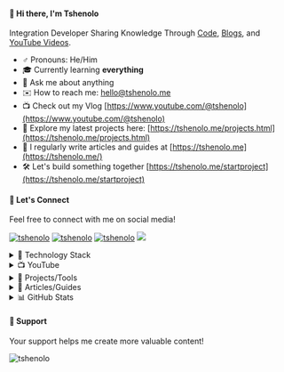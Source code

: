 #### 👋 Hi there, I'm Tshenolo

Integration Developer Sharing Knowledge Through [Code](https://github.com/tshenolo?tab=repositories), [Blogs](https://medium.com/@tshenolomos), and [YouTube Videos](https://www.youtube.com/@tshenolo).   

- ♂️ Pronouns: He/Him
- 🎓 Currently learning **everything**
- 💬 Ask me about anything
- ✉️ How to reach me: [hello@tshenolo.me](mailto:hello@tshenolo.me)
- 📺 Check out my Vlog [https://www.youtube.com/@tshenolo](https://www.youtube.com/@tshenolo)
- 🚀 Explore my latest projects here: [https://tshenolo.me/projects.html](https://tshenolo.me/projects.html)
- 📝 I regularly write articles and guides at [https://tshenolo.me](https://tshenolo.me/)
- 🛠️ Let's build something together [https://tshenolo.me/startproject](https://tshenolo.me/startproject)

#### 👨 Let's Connect  
Feel free to connect with me on social media!  

<a href="https://www.linkedin.com/in/tshenolo/" target="blank"><img src="https://img.shields.io/badge/LinkedIn-0077B5?style=for-the-badge&logo=linkedin&logoColor=white" alt="tshenolo" /></a>
<a href="https://twitter.com/tshenolo" target="blank"><img src="https://img.shields.io/badge/X-000?style=for-the-badge&logo=x" alt="tshenolo" /></a>
<a href="https://www.instagram.com/tshenolo/" target="blank"><img src="https://img.shields.io/badge/Instagram-E4405F?style=for-the-badge&logo=instagram&logoColor=white" alt="tshenolo" /></a>
<a href="https://www.youtube.com/@tshenolo"><img src="https://img.shields.io/badge/YouTube-FF0000?style=for-the-badge&logo=youtube&logoColor=white"></a>

<details>
<summary> 🤖 Technology Stack </summary>  

##### Frontend Technologies
| <a href="https://angular.io" target="_blank" rel="noreferrer"> <img src="https://angular.io/assets/images/logos/angular/angular.svg" alt="angular" width="80" height="80"/> </a> | <a href="https://getbootstrap.com" target="_blank" rel="noreferrer"> <img src="https://raw.githubusercontent.com/devicons/devicon/master/icons/bootstrap/bootstrap-plain-wordmark.svg" alt="bootstrap" width="80" height="80"/> </a> | <a href="https://www.w3schools.com/css/" target="_blank" rel="noreferrer"> <img src="https://raw.githubusercontent.com/devicons/devicon/master/icons/css3/css3-original-wordmark.svg" alt="css3" width="80" height="80"/> </a> | <a href="https://www.w3.org/html/" target="_blank" rel="noreferrer"> <img src="https://raw.githubusercontent.com/devicons/devicon/master/icons/html5/html5-original-wordmark.svg" alt="html5" width="80" height="80"/> </a> | <a href="https://ionicframework.com" target="_blank" rel="noreferrer"> <img src="https://upload.wikimedia.org/wikipedia/commons/d/d1/Ionic_Logo.svg" alt="ionic" width="80" height="80"/> </a> | <a href="https://developer.mozilla.org/en-US/docs/Web/JavaScript" target="_blank" rel="noreferrer"> <img src="https://raw.githubusercontent.com/devicons/devicon/master/icons/javascript/javascript-original.svg" alt="javascript" width="80" height="80"/> </a> | <a href="https://www.typescriptlang.org/" target="_blank" rel="noreferrer"> <img src="https://raw.githubusercontent.com/devicons/devicon/master/icons/typescript/typescript-original.svg" alt="typescript" width="80" height="80"/> </a> |
|-------|-------|-------|-------|-------|-------|-------|

##### Backend Technologies
| <a href="https://www.java.com" target="_blank" rel="noreferrer"> <img src="https://raw.githubusercontent.com/devicons/devicon/master/icons/java/java-original.svg" alt="java" width="80" height="80"/> </a> | <a href="https://www.php.net" target="_blank" rel="noreferrer"> <img src="https://raw.githubusercontent.com/devicons/devicon/master/icons/php/php-original.svg" alt="php" width="80" height="80"/> </a> | <a href="https://www.python.org" target="_blank" rel="noreferrer"> <img src="https://raw.githubusercontent.com/devicons/devicon/master/icons/python/python-original.svg" alt="python" width="80" height="80"/> </a> | <a href="https://spring.io/" target="_blank" rel="noreferrer"> <img src="https://www.vectorlogo.zone/logos/springio/springio-icon.svg" alt="spring" width="80" height="80"/> </a> | <a href="https://jekyllrb.com/" target="_blank" rel="noreferrer"> <img src="https://www.vectorlogo.zone/logos/jekyllrb/jekyllrb-icon.svg" alt="jekyll" width="80" height="80"/> </a> |
|-------|-------|-------|-------|-------|

##### DevOps Tools
| <a href="https://aws.amazon.com" target="_blank" rel="noreferrer"><img src="https://raw.githubusercontent.com/devicons/devicon/master/icons/amazonwebservices/amazonwebservices-original-wordmark.svg" alt="aws" width="80" height="80"/> </a> | <a href="https://azure.microsoft.com/en-in/" target="_blank" rel="noreferrer"> <img src="https://www.vectorlogo.zone/logos/microsoft_azure/microsoft_azure-icon.svg" alt="azure" width="80" height="80"/> </a> | <a href="https://www.gnu.org/software/bash/" target="_blank" rel="noreferrer"> <img src="https://www.vectorlogo.zone/logos/gnu_bash/gnu_bash-icon.svg" alt="bash" width="80" height="80"/> </a> | <a href="https://www.docker.com/" target="_blank" rel="noreferrer"> <img src="https://raw.githubusercontent.com/devicons/devicon/master/icons/docker/docker-original-wordmark.svg" alt="docker" width="80" height="80"/> </a> | <a href="https://firebase.google.com/" target="_blank" rel="noreferrer"> <img src="https://www.vectorlogo.zone/logos/firebase/firebase-icon.svg" alt="firebase" width="80" height="80"/> </a> | <a href="https://git-scm.com/" target="_blank" rel="noreferrer"> <img src="https://www.vectorlogo.zone/logos/git-scm/git-scm-icon.svg" alt="git" width="80" height="80"/> </a> | <a href="https://heroku.com" target="_blank" rel="noreferrer"> <img src="https://www.vectorlogo.zone/logos/heroku/heroku-icon.svg" alt="heroku" width="80" height="80"/> </a> | <a href="https://www.jenkins.io" target="_blank" rel="noreferrer"> <img src="https://www.vectorlogo.zone/logos/jenkins/jenkins-icon.svg" alt="jenkins" width="80" height="80"/> </a> | <a href="https://kubernetes.io" target="_blank" rel="noreferrer"> <img src="https://www.vectorlogo.zone/logos/kubernetes/kubernetes-icon.svg" alt="kubernetes" width="80" height="80"/> </a> |
|-------|-------|-------|-------|-------|-------|-------|-------|-------|

##### Databases
| <a href="https://www.microsoft.com/en-us/sql-server" target="_blank" rel="noreferrer"> <img src="https://www.svgrepo.com/show/303229/microsoft-sql-server-logo.svg" alt="mssql" width="80" height="80"/> </a> | <a href="https://www.mysql.com/" target="_blank" rel="noreferrer"> <img src="https://raw.githubusercontent.com/devicons/devicon/master/icons/mysql/mysql-original-wordmark.svg" alt="mysql" width="80" height="80"/> </a> | <a href="https://www.oracle.com/" target="_blank" rel="noreferrer"> <img src="https://raw.githubusercontent.com/devicons/devicon/master/icons/oracle/oracle-original.svg" alt="oracle" width="80" height="80"/> </a> | <a href="https://www.postgresql.org" target="_blank" rel="noreferrer"> <img src="https://raw.githubusercontent.com/devicons/devicon/master/icons/postgresql/postgresql-original-wordmark.svg" alt="postgresql" width="80" height="80"/> </a> | <a href="https://www.mongodb.com/" target="_blank" rel="noreferrer"> <img src="https://raw.githubusercontent.com/devicons/devicon/master/icons/mongodb/mongodb-original-wordmark.svg" alt="mongodb" width="80" height="80"/> </a> |
|-------|-------|-------|-------|-------|

</details>

<details>
<summary> 📺 YouTube </summary>

Here are some of my latest videos where I share tech tips and tutorials.
<!-- BEGIN YOUTUBE-CARDS -->
[![Don't Lose Your Data: Backup and Secure it NOW with Rsync](https://ytcards.demolab.com/?id=Vl9zv8rv-aM&title=Don%27t+Lose+Your+Data%3A+Backup+and+Secure+it+NOW+with+Rsync&lang=en&timestamp=1740806670&background_color=%230d1117&title_color=%23ffffff&stats_color=%23dedede&max_title_lines=1&width=250&border_radius=5 "Don't Lose Your Data: Backup and Secure it NOW with Rsync")](https://www.youtube.com/watch?v=Vl9zv8rv-aM)
[![Access Your Local Server from Anywhere with Ngrok](https://ytcards.demolab.com/?id=4J8_yaYpvZM&title=Access+Your+Local+Server+from+Anywhere+with+Ngrok&lang=en&timestamp=1740198383&background_color=%230d1117&title_color=%23ffffff&stats_color=%23dedede&max_title_lines=1&width=250&border_radius=5 "Access Your Local Server from Anywhere with Ngrok")](https://www.youtube.com/watch?v=4J8_yaYpvZM)
[![I Tried Fabric AI... It's INSANE! (Guide)](https://ytcards.demolab.com/?id=rUdx47Ftx0Q&title=I+Tried+Fabric+AI...+It%27s+INSANE%21+%28Guide%29&lang=en&timestamp=1739847563&background_color=%230d1117&title_color=%23ffffff&stats_color=%23dedede&max_title_lines=1&width=250&border_radius=5 "I Tried Fabric AI... It's INSANE! (Guide)")](https://www.youtube.com/watch?v=rUdx47Ftx0Q)
[![Stop Wasting Time - Deepseek AI Turns Ideas into Reality in 5 Minutes](https://ytcards.demolab.com/?id=vw4y-hlDzZQ&title=Stop+Wasting+Time+-+Deepseek+AI+Turns+Ideas+into+Reality+in+5+Minutes&lang=en&timestamp=1738380006&background_color=%230d1117&title_color=%23ffffff&stats_color=%23dedede&max_title_lines=1&width=250&border_radius=5 "Stop Wasting Time - Deepseek AI Turns Ideas into Reality in 5 Minutes")](https://www.youtube.com/watch?v=vw4y-hlDzZQ)
[![5 Dockerfile Mistakes You’re Probably Making (And How to Fix Them)](https://ytcards.demolab.com/?id=DmwMaDg-lpQ&title=5+Dockerfile+Mistakes+You%E2%80%99re+Probably+Making+%28And+How+to+Fix+Them%29&lang=en&timestamp=1737782635&background_color=%230d1117&title_color=%23ffffff&stats_color=%23dedede&max_title_lines=1&width=250&border_radius=5 "5 Dockerfile Mistakes You’re Probably Making (And How to Fix Them)")](https://www.youtube.com/watch?v=DmwMaDg-lpQ)
[![I Automated My File Transfers in 2 Minutes with SFTP and Cron Job](https://ytcards.demolab.com/?id=cWhyBTLpk7g&title=I+Automated+My+File+Transfers+in+2+Minutes+with+SFTP+and+Cron+Job&lang=en&timestamp=1737181878&background_color=%230d1117&title_color=%23ffffff&stats_color=%23dedede&max_title_lines=1&width=250&border_radius=5 "I Automated My File Transfers in 2 Minutes with SFTP and Cron Job")](https://www.youtube.com/watch?v=cWhyBTLpk7g)
<!-- END YOUTUBE-CARDS -->
[<img src="https://custom-icon-badges.demolab.com/badge/-Subscribe%20For%20More-red?style=for-the-badge&logo=video&logoColor=white"/>](https://www.youtube.com/@tshenolo?sub_confirmation=1)

</details>

<details>
<summary> 🚀 Projects/Tools </summary>

Here's a selection of projects that I have worked on over the years, grouped by category.

| **PYTHON**  |          |
|-------------|----------|
| [Flask WebP to PNG](https://github.com/tshenolo/flask-webp-to-png)               | Converts WebP images to PNG format.           |
| [Flask PDF Merger](https://github.com/tshenolo/flask-pdf-merger)                 | Merges multiple PDF files into one.           |
| [Flask PDF Splitter](https://github.com/tshenolo/flask-pdf-splitter)             | Splits PDF files into separate pages.         |
| [Image to Text Converter](https://github.com/tshenolo/image-to-text-converter)   | Extracts text from image files.               |
| [Flask Chrome Icon](https://github.com/tshenolo/flask-chrome-icon)               | Generates Chrome icons for web applications.  |
| [Flask XML Pretty](https://github.com/tshenolo/flask-xml-pretty)                 | Formats and prettifies XML data.              |
| [Flask JSON Pretty](https://github.com/tshenolo/flask-json-pretty)               | Formats and prettifies JSON data.             |
| [Flask CSV to MD](https://github.com/tshenolo/flask-csv-to-md)                   | Converts CSV data to Markdown format.         |
| [Flask HTML to Excel](https://github.com/tshenolo/flask-html-to-excel)           | Converts HTML tables to Excel format.         |
| [Flask CSV to JSON](https://github.com/tshenolo/flask-csv-to-json)               | Converts CSV data to JSON format.             |
| **PEOPLESOFT**  |          |
| [Query Search](https://tshenolo.gumroad.com/l/peoplesoft-query-search)                      | Searches and retrieves PeopleSoft query information.    |
| [Base 64 Encode/Decode](https://github.com/tshenolo/peoplesoft-base64)                      | Encodes and decodes data in Base64 format.            |
| [List/Download Files](https://tshenolo.gumroad.com/l/peoplesoft-file-list)                  | Lists and downloads files from a PeopleSoft server.   |
| [File Manager](https://tshenolo.gumroad.com/l/peoplesoft-file-manager)                      | Manages files on a PeopleSoft server.                 |
| [File Stream](https://github.com/tshenolo/peoplesoft-file-stream)                           | Streams files to and from a PeopleSoft server.        |
| [File Upload](https://tshenolo.gumroad.com/l/peoplesoft-file-upload)                        | Uploads files to a PeopleSoft server.                 |
| [Environment Variables](https://github.com/tshenolo/peoplesoft-env-variable)               | Retrieves PeopleSoft environment variables.            |
| [PeopleSoft Component Navigation](https://tshenolo.gumroad.com/l/peoplesoft-component-nav) | Retrieves PeopleSoft navigation given the component name. |
| [PeopleSoft Process Navigation](https://tshenolo.gumroad.com/l/peoplesoft-process-nav)     | Retrieves PeopleSoft navigation given the process name.   |
| [PS Query SQL](https://tshenolo.gumroad.com/l/peoplesoft-query-sql)                         | Retrieves the SQL of a PeopleSoft PS Query.       |
| [Record Fields](https://github.com/tshenolo/peoplesoft-record-field)                       | Retrieves record field information.                |
| [PeopleSoft User Look-Up](https://github.com/tshenolo/peoplesoft-user-lookup)              | Looks up user information within PeopleSoft.          |
| **PHP**  |          |
| [Document Converter](https://github.com/tshenolo/document-converter)                   | Converts documents between various formats.          |
| **HTML/JAVASCRIPT**  |          |
| [HTML String Functions](https://github.com/tshenolo/html-stringfunctions)              | Provides utility functions for manipulating HTML strings. |
| **CHROME PLUGIN**  |          |
| [Chrome Archive This](https://github.com/tshenolo/chrome-archive-this)                 | Automatically prepends "https://archive.is/" to the URL of the current page |
| [Chrome Jira Details](https://github.com/tshenolo/chrome-jira-details)                 | Extract and manage Jira issue details, including title and description |


</details>

<details>
<summary> 📝 Articles/Guides </summary>

- [Introduction to Docker Compose](https://medium.com/@tshenolomos/introduction-to-docker-compose-32c86a7b4883)
- [How to Import a CSV File into PeopleSoft Database Using a File Layout](https://medium.com/@tshenolomos/how-to-import-a-csv-file-into-peoplesoft-database-using-a-file-layout-b83c359e884b)
- [How to Export and Import Data in PeopleSoft Using Data Mover](https://medium.com/@tshenolomos/how-to-export-and-import-data-in-peoplesoft-using-data-mover-aad9cd94fd06)
- [How to Debug a Docker Container](https://medium.com/@tshenolomos/how-to-debug-a-docker-container-574d016434bf)
- [Deploying Applications with Docker](https://medium.com/@tshenolomos/deploying-applications-with-docker-c8059ea79850)
- [How to Write a Dockerfile in Easy Steps](https://medium.com/@tshenolomos/how-to-write-a-dockerfile-in-easy-steps-5a462d42e844)
- [How to Run a Docker Container in 30 Seconds](https://medium.com/@tshenolomos/how-to-run-a-docker-container-in-30-seconds-57679ff5a2d4)
- [Top 5 Docker Commands Every Developer Should Know](https://medium.com/@tshenolomos/top-5-docker-commands-every-developer-should-know-a3c891d022ff)
- [How to Start Contributing to Open Source Software](https://medium.com/@tshenolomos/how-to-start-contributing-to-open-source-software-b5825134eadf)
- [Convert PeopleSoft Query Results to JSON Easily](https://medium.com/@tshenolomos/convert-peoplesoft-query-results-to-json-easily-e2bcad9ef123)
- [How to Create Content Reference to a PS Query in PeopleSoft](https://medium.com/@tshenolomos/how-to-create-content-reference-to-a-ps-query-in-peoplesoft-04ddadd3d3d6)
- [Set Up Your Favorite Database Using Docker](https://medium.com/@tshenolomos/set-up-your-favorite-database-using-docker-ba1081ea07d0)
- [How I Log into My Server Without a Password Using an SSH Key](https://medium.com/@tshenolomos/how-i-log-into-my-server-without-a-password-using-an-ssh-key-9b97db501d62)
- [Secure Apache with SSL in Docker](https://medium.com/@tshenolomos/secure-apache-with-ssl-in-docker-9efd86329129)
- [Exporting Data from a Dockerized Oracle Database Using Bash Script](https://medium.com/@tshenolomos/exporting-data-from-a-dockerized-oracle-database-using-bash-script-a2c02edc7b61)
- [Automating SFTP Operations Using Bash](https://medium.com/@tshenolomos/automating-sftp-operations-using-bash-0eb8c9035b0a)
- [Guide to Creating an SFTP Server with Docker Using SSH Key](https://medium.com/@tshenolomos/guide-to-creating-an-sftp-server-with-docker-using-ssh-key-ce9bddb77f39)


</details>

<details>
<summary> 📊 GitHub Stats</summary>
 
 <p><img align="center" src="https://github-readme-stats.vercel.app/api/top-langs?username=tshenolo&show_icons=true&locale=en&layout=compact" alt="tshenolo" /></p>

<p>&nbsp;<img align="center" src="https://github-readme-stats.vercel.app/api?username=tshenolo&show_icons=true&locale=en" alt="tshenolo" /></p>

<p><img align="center" src="https://github-readme-streak-stats.herokuapp.com/?user=tshenolo&" alt="tshenolo" /></p>
 
</details>

#### 🤝 Support

Your support helps me create more valuable content!
<p><a href="https://www.buymeacoffee.com/tshenolo"> <img align="left" src="https://cdn.buymeacoffee.com/buttons/v2/default-yellow.png" height="50" width="210" alt="tshenolo" /></a></p><br><br></p>

